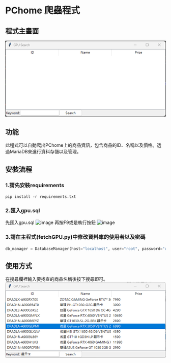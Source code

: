 # PChome 爬蟲程式
## 程式主畫面
![iamge](https://github.com/lsc25846/PChome-crawler/blob/main/%E5%9C%96%E7%89%87/GPU_%E4%B8%BB%E7%95%AB%E9%9D%A2.png)

## 功能
此程式可以自動爬出PChome上的商品資訊，包含商品的ID、名稱以及價格。透過MariaDB來進行資料存儲以及管理。

## 安裝流程
### 1.請先安裝requirements
```
pip install -r requirements.txt
```

### 2.匯入gpu.sql
先匯入gpu.sql
![image]()
再按F9或是執行按鈕
![image]()

### 3.請在主程式(fetchGPU.py)中修改資料庫的使用者以及密碼

```python
db_manager = DatabaseManager(host="localhost", user="root", password="user", database="leadtek", logger=logger)
```

## 使用方式
在搜尋欄裡輸入要找查的商品名稱後按下搜尋即可。
![image](https://github.com/lsc25846/PChome-crawler/blob/main/%E5%9C%96%E7%89%87/%E6%90%9C%E5%B0%8B%E7%95%AB%E9%9D%A2.png)
